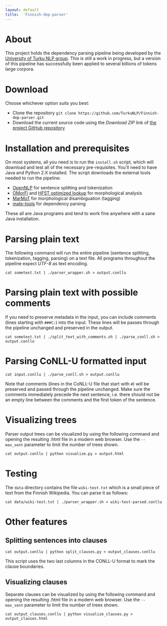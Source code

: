 ```yaml
---
layout: default
title:  'Finnish-dep-parser'
---
```


# About

This project holds the dependency parsing pipeline being developed by the [University of Turku NLP group](http://bionlp.utu.fi). This is still a work in progress, but a version of this pipeline has successfully been applied to several billions of tokens large corpora.

# Download

Choose whichever option suits you best:

* Clone the repository `git clone https://github.com/TurkuNLP/Finnish-dep-parser.git` 
* Download the current source code using the *Download ZIP* link of [the project GitHub repository](https://github.com/TurkuNLP/Finnish-dep-parser)

# Installation and prerequisites

On most systems, all you need is to run the `install.sh` script, which will download and test all of the necessary pre-requisites. You'll need to have Java and Python 2.X installed. The script downloads the external tools needed to run the pipeline:

* [OpenNLP](http://opennlp.apache.org) for sentence splitting and tokenization
* [OMorFi](http://code.google.com/p/omorfi/) and [HFST optimized lookup](http://sourceforge.net/projects/hfst/files/optimized-lookup/) for morphological analysis
* [MarMoT](https://code.google.com/p/cistern/wiki/marmot) for morphological disambiguation (tagging)
* [mate-tools](https://code.google.com/p/mate-tools/) for dependency parsing

These all are Java programs and tend to work fine anywhere with a sane Java installation.

# Parsing plain text

The following command will run the entire pipeline (sentence splitting, tokenization, tagging, parsing) on a text file. All programs throughout the pipeline expect *UTF-8* as text encoding.

    cat sometext.txt | ./parser_wrapper.sh > output.conllu

# Parsing plain text with possible comments

If you need to preserve metadata in the input, you can include
comments (lines starting with `###C:`) into the input. These lines
will be passes through the pipeline unchanged and preserved in the
output.

    cat sometext.txt | ./split_text_with_comments.sh | ./parse_conll.sh > output.conllu

# Parsing CoNLL-U formatted input
  
    cat input.conllu | ./parse_conll.sh > output.conllu

Note that comments (lines in the CoNLL-U file that start with `#`)
will be preserved and passed through the pipeline unchanged. Make sure
the comments immediately precede the next sentence, i.e. there
should not be an empty line between the comments and the first token
of the sentence.

# Visualizing trees

Parser output trees can be visualized by using the following command and opening the resulting .html file in a modern web browser. Use the `--max_sent` parameter to limit the number of trees shown.

    cat output.conllu | python visualize.py > output.html
    
# Testing

The `data` directory contains the file `wiki-test.txt` which is a small piece of text from the Finnish Wikipedia. You can parse it as follows:

    cat data/wiki-test.txt | ./parser_wrapper.sh > wiki-test-parsed.conllu

# Other features

## Splitting sentences into clauses

    cat output.conllu | python split_clauses.py > output_clauses.conllu
    
This script uses the two last columns in the CONLL-U format to mark the clause boundaries.

## Visualizing clauses

Separate clauses can be visualized by using the following command and opening the resulting .html file in a modern web browser. Use the `--max_sent` parameter to limit the number of trees shown.

    cat output_clauses.conllu | python visualize_clauses.py > output_clauses.html
    
